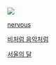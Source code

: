 #  

![](https://file3.instiz.net/data/file3/2018/04/06/c/3/3/c33ab864d7ea010184a6d3ea72445eee.jpg)    
 

[nervous](https://youtu.be/a4PAoUzoURM)  

[비처럼 음악처럼](https://youtu.be/eYiDIeSk3Go)  

[서울의 달](https://youtu.be/0hG_I8USKIc)  

